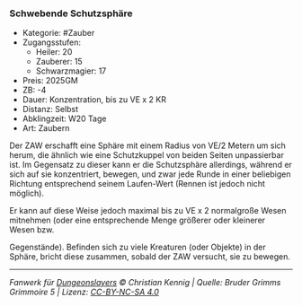 ### Schwebende Schutzsphäre

- Kategorie: #Zauber
- Zugangsstufen:
  - Heiler: 20
  - Zauberer: 15
  - Schwarzmagier: 17
- Preis: 2025GM
- ZB: -4
- Dauer: Konzentration, bis zu VE x 2 KR
- Distanz: Selbst
- Abklingzeit: W20 Tage
- Art: Zaubern

Der ZAW erschafft eine Sphäre mit einem Radius von VE/2 Metern um sich herum, die ähnlich wie eine Schutzkuppel von beiden Seiten unpassierbar ist. Im Gegensatz zu dieser kann er die Schutzsphäre allerdings, während er sich auf sie konzentriert, bewegen, und zwar jede Runde in einer beliebigen Richtung entsprechend seinem Laufen-Wert (Rennen ist jedoch nicht möglich).

Er kann auf diese Weise jedoch maximal bis zu VE x 2 normalgroße Wesen mitnehmen (oder eine entsprechende Menge größerer oder kleinerer Wesen bzw.

Gegenstände). Befinden sich zu viele Kreaturen (oder Objekte) in der Sphäre, bricht diese zusammen, sobald der ZAW versucht, sie zu bewegen.

---

_Fanwerk für [Dungeonslayers](https://www.dungeonslayers.net/) © Christian Kennig | Quelle: Bruder Grimms Grimmoire 5 | Lizenz: [CC-BY-NC-SA 4.0](https://creativecommons.org/licenses/by-nc-sa/4.0/deed.de)_
